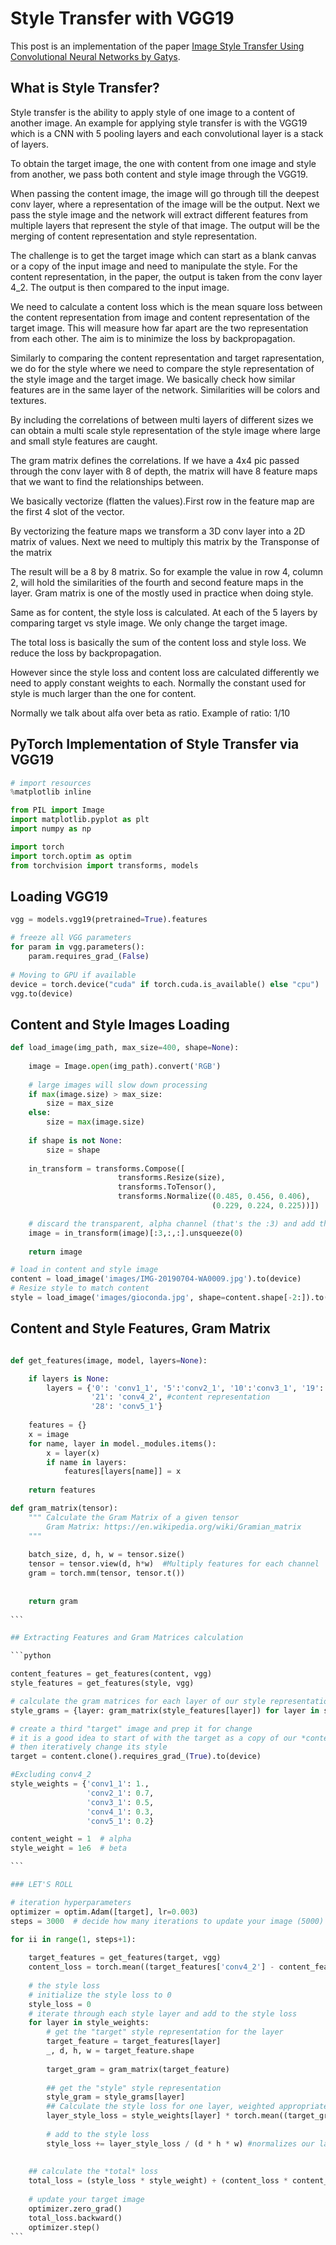 # Style Transfer with VGG19

This post is an implementation of the paper [Image Style Transfer Using Convolutional Neural Networks by Gatys](https://www.cv-foundation.org/openaccess/content_cvpr_2016/papers/Gatys_Image_Style_Transfer_CVPR_2016_paper.pdf). 

## What is Style Transfer?

Style transfer is the ability to apply style of one image to a content of another image. An example for applying style transfer is with the VGG19 which is a CNN with 5 pooling layers and each convolutional layer is a stack of layers. 

To obtain the target image, the one with content from one image and style from another, we pass both content and style image through the VGG19.

When passing the content image, the image will go through till the deepest conv layer, where a representation of the image will be the output. Next we pass the style image and the network will extract different features from multiple layers that represent the style of that image.
The output will be the merging of content representation and style representation.

The challenge is to get the target image which can start as a blank canvas or a copy of the input image and need to manipulate the style. For the content representation, in the paper, the output is taken from the conv layer 4_2. The output is then compared to the input image.

We need to calculate a content loss which is the mean square loss between the content representation from image and content representation of the target image.
This will measure how far apart are the two representation from each other. The aim is to minimize the loss by backpropagation. 

Similarly to comparing the content representation and target rapresentation, we do for the style where we need to compare the style representation of the style image and the target image. 
We basically check how similar features are in the same layer of the network. Similarities will be colors and textures.

By including the correlations of between multi layers of different sizes we can obtain a multi scale style representation of the style image where large and small style features are caught. 

The gram matrix defines the correlations. 
If we have a 4x4 pic passed through the conv layer with 8 of depth, the matrix will have 8 feature maps that we want to find the relationships between. 

We basically vectorize (flatten the values).First row in the feature map are the first 4 slot of the vector.

By vectorizing the feature maps we transform a 3D conv layer into a 2D matrix of values. Next we need to multiply this matrix by the Transponse of the matrix

The result will be a 8 by 8 matrix. So for example the value in row 4, column 2, will hold the similarities of the fourth and second feature maps in the layer. 
Gram matrix is one of the mostly used in practice when doing style. 

Same as for content, the style loss is calculated. At each of the 5 layers by comparing target vs style image. We only change the target image.

The total loss is basically the sum of the content loss and style loss. We reduce the loss by backpropagation.

However since the style loss and content loss are calculated differently we need to apply constant weights to each. Normally the constant used for style is much larger than the one for content. 

Normally we talk about alfa over beta as ratio.
Example of ratio: 1/10

## PyTorch Implementation of Style Transfer via VGG19
 
```python
# import resources
%matplotlib inline

from PIL import Image
import matplotlib.pyplot as plt
import numpy as np

import torch
import torch.optim as optim
from torchvision import transforms, models
```

## Loading VGG19 

```python
vgg = models.vgg19(pretrained=True).features

# freeze all VGG parameters
for param in vgg.parameters():
    param.requires_grad_(False)
    
# Moving to GPU if available
device = torch.device("cuda" if torch.cuda.is_available() else "cpu")
vgg.to(device)
```

## Content and Style Images Loading

```python
def load_image(img_path, max_size=400, shape=None):
    
    image = Image.open(img_path).convert('RGB')
    
    # large images will slow down processing
    if max(image.size) > max_size:
        size = max_size
    else:
        size = max(image.size)
    
    if shape is not None:
        size = shape
        
    in_transform = transforms.Compose([
                        transforms.Resize(size),
                        transforms.ToTensor(),
                        transforms.Normalize((0.485, 0.456, 0.406), 
                                             (0.229, 0.224, 0.225))])

    # discard the transparent, alpha channel (that's the :3) and add the batch dimension
    image = in_transform(image)[:3,:,:].unsqueeze(0)
    
    return image

# load in content and style image
content = load_image('images/IMG-20190704-WA0009.jpg').to(device)
# Resize style to match content
style = load_image('images/gioconda.jpg', shape=content.shape[-2:]).to(device)

```

## Content and Style Features, Gram Matrix

````python

def get_features(image, model, layers=None):

    if layers is None:
        layers = {'0': 'conv1_1', '5':'conv2_1', '10':'conv3_1', '19': 'conv4_1',
                  '21': 'conv4_2', #content representation
                  '28': 'conv5_1'}
                  
    features = {}
    x = image
    for name, layer in model._modules.items():
        x = layer(x)
        if name in layers:
            features[layers[name]] = x
            
    return features

def gram_matrix(tensor):
    """ Calculate the Gram Matrix of a given tensor 
        Gram Matrix: https://en.wikipedia.org/wiki/Gramian_matrix
    """
    
    batch_size, d, h, w = tensor.size()
    tensor = tensor.view(d, h*w)  #Multiply features for each channel
    gram = torch.mm(tensor, tensor.t())
        
    
    return gram 
    
```

## Extracting Features and Gram Matrices calculation

```python

content_features = get_features(content, vgg)
style_features = get_features(style, vgg)

# calculate the gram matrices for each layer of our style representation
style_grams = {layer: gram_matrix(style_features[layer]) for layer in style_features}

# create a third "target" image and prep it for change
# it is a good idea to start of with the target as a copy of our *content* image
# then iteratively change its style
target = content.clone().requires_grad_(True).to(device)

#Excluding conv4_2
style_weights = {'conv1_1': 1.,
                 'conv2_1': 0.7,
                 'conv3_1': 0.5,
                 'conv4_1': 0.3,
                 'conv5_1': 0.2}

content_weight = 1  # alpha
style_weight = 1e6  # beta

```

### LET'S ROLL

# iteration hyperparameters
optimizer = optim.Adam([target], lr=0.003)
steps = 3000  # decide how many iterations to update your image (5000)

for ii in range(1, steps+1):
    
    target_features = get_features(target, vgg)
    content_loss = torch.mean((target_features['conv4_2'] - content_features['conv4_2'])**2)
    
    # the style loss
    # initialize the style loss to 0
    style_loss = 0
    # iterate through each style layer and add to the style loss
    for layer in style_weights:
        # get the "target" style representation for the layer
        target_feature = target_features[layer]
        _, d, h, w = target_feature.shape
        
        target_gram = gram_matrix(target_feature)
        
        ## get the "style" style representation
        style_gram = style_grams[layer]
        ## Calculate the style loss for one layer, weighted appropriately
        layer_style_loss = style_weights[layer] * torch.mean((target_gram - style_gram)**2)
        
        # add to the style loss
        style_loss += layer_style_loss / (d * h * w) #normalizes our layer style loss
        
        
    ## calculate the *total* loss
    total_loss = (style_loss * style_weight) + (content_loss * content_weight)
    
    # update your target image
    optimizer.zero_grad()
    total_loss.backward()
    optimizer.step()
```
